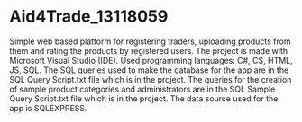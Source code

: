 # Aid4Trade_13118059
Simple web based platform for registering traders, uploading products from them and rating the products by registered users.
The project is made with Microsoft Visual Studio (IDE). Used programming languages: C#, CS, HTML, JS, SQL.
The SQL queries used to make the database for the app are in the SQL Query Script.txt file which is in the project.
The queries for the creation of sample product categories and administrators are in the SQL Sample Query Script.txt file which is in the project. 
The data source used for the app is SQLEXPRESS.
